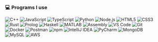### 💻 Programs I use
![C++](https://img.shields.io/badge/-C++-00599C?style=flat&logo=c%2B%2B&logoColor=white) ![JavaScript](https://img.shields.io/badge/-JavaScript-F7DF1E?style=flat&logo=javascript&logoColor=black) ![TypeScript](https://img.shields.io/badge/-TypeScript-3178C6?style=flat&logo=typescript&logoColor=white) ![Python](https://img.shields.io/badge/-Python-3776AB?style=flat&logo=python&logoColor=white) ![Node.js](https://img.shields.io/badge/-Node.js-339933?style=flat&logo=nodedotjs&logoColor=white) ![HTML5](https://img.shields.io/badge/-HTML5-E34F26?style=flat&logo=html5&logoColor=white) ![CSS3](https://img.shields.io/badge/-CSS3-1572B6?style=flat&logo=css3&logoColor=white) ![Rust](https://img.shields.io/badge/-Rust-000000?style=flat&logo=rust&logoColor=white) ![Prolog](https://img.shields.io/badge/-Prolog-0000FF?style=flat&logo=prolog&logoColor=white) ![Haskell](https://img.shields.io/badge/-Haskell-5E5086?style=flat&logo=haskell&logoColor=white) ![MATLAB](https://img.shields.io/badge/-MATLAB-0076A8?style=flat&logo=matlab&logoColor=white) ![Assembly](https://img.shields.io/badge/-Assembly-6E4C1E?style=flat&logo=assembly&logoColor=white) ![VS Code](https://img.shields.io/badge/-VS%20Code-007ACC?style=flat&logo=visual-studio-code&logoColor=white) ![Git](https://img.shields.io/badge/-Git-F05032?style=flat&logo=git&logoColor=white) ![Docker](https://img.shields.io/badge/-Docker-2496ED?style=flat&logo=docker&logoColor=white) ![Postman](https://img.shields.io/badge/-Postman-FF6C37?style=flat&logo=postman&logoColor=white) ![npm](https://img.shields.io/badge/-npm-CB3837?style=flat&logo=npm&logoColor=white) ![IntelliJ IDEA](https://img.shields.io/badge/-IntelliJ%20IDEA-000000?style=flat&logo=intellij-idea&logoColor=white) ![PyCharm](https://img.shields.io/badge/-PyCharm-000000?style=flat&logo=pycharm&logoColor=white) ![MongoDB](https://img.shields.io/badge/-MongoDB-47A248?style=flat&logo=mongodb&logoColor=white) ![MySQL](https://img.shields.io/badge/-MySQL-4479A1?style=flat&logo=mysql&logoColor=white) ![AWS](https://img.shields.io/badge/-AWS-232F3E?style=flat&logo=amazon-aws&logoColor=white)
